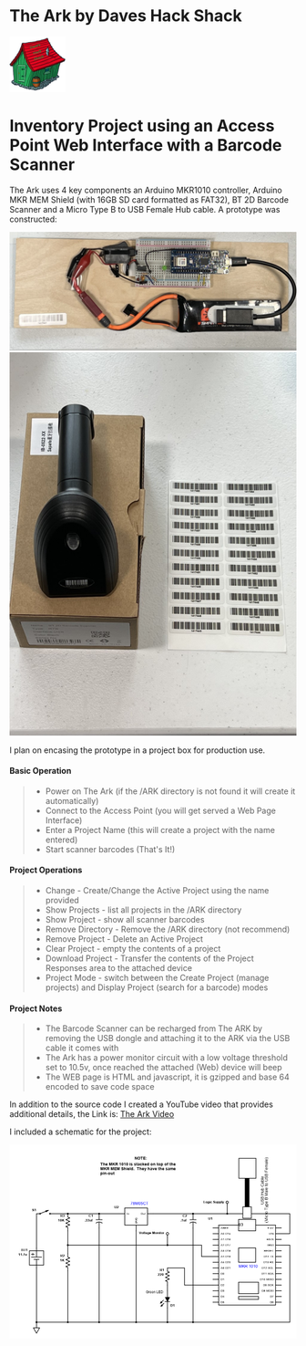 # The Ark by  Daves Hack Shack

![Daves Hack Shack](/Images/Hackshack.png)


<h1>Inventory Project using an Access Point Web Interface with a Barcode Scanner</h1>

The Ark uses 4 key components an Arduino MKR1010 controller, Arduino MKR MEM Shield (with 16GB SD card formatted as FAT32), BT 2D Barcode Scanner and a Micro Type B to USB Female Hub cable.  A prototype was constructed:

![Prototype](/Images/Prototype.jpg)
![Scanner](/Images/Scanner.jpg)

I plan on encasing the prototype in a project box for production use.

#### Basic Operation

> - Power on The Ark (if the /ARK directory is not found it will create it automatically)
> - Connect to the Access Point (you will get served a Web Page Interface)
> - Enter a Project Name (this will create a project with the name entered)
> - Start scanner barcodes (That's It!)

#### Project Operations

> - Change - Create/Change the Active Project using the name provided
> - Show Projects - list all projects in the /ARK directory
> - Show Project - show all scanner barcodes
> - Remove Directory - Remove the /ARK directory (not recommend)
> - Remove Project - Delete an Active Project
> - Clear Project - empty the contents of a project
> - Download Project - Transfer the contents of the Project Responses area to the attached device 
> - Project Mode - switch between the Create Project (manage projects) and Display Project (search for a barcode) modes

#### Project Notes

> - The Barcode Scanner can be recharged from The ARK by removing the USB dongle and attaching it to the ARK via the USB cable it comes with
> - The Ark has a power monitor circuit with a low voltage threshold set to 10.5v, once reached the attached (Web) device will beep
> - The WEB page is HTML and javascript, it is gzipped and base 64 encoded to save code space

In addition to the source code I created a YouTube video that provides additional details, the Link is: [The Ark Video](https://www.youtube.com/watch?v=oKCXiYc311A&t=149s)

I included a schematic for the project:

![The Ark Schematic](/Images/TheArk_Schematic.png)
